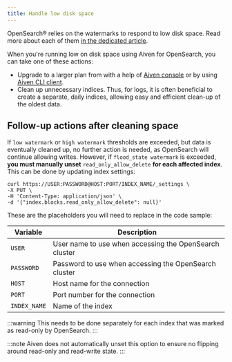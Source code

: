 ```yaml
---
title: Handle low disk space
---
```


OpenSearch® relies on the watermarks to respond to low disk space. Read
more about each of them
[in the dedicated article](/docs/products/opensearch/reference/low-space-watermarks).

When you're running low on disk space using Aiven for OpenSearch, you
can take one of these actions:

-   Upgrade to a larger plan from with a help of [Aiven
    console](https://console.aiven.io/) or by using [Aiven CLI
    client](https://github.com/aiven/aiven-client).
-   Clean up unnecessary indices. Thus, for logs, it is often beneficial
    to create a separate, daily indices, allowing easy and efficient
    clean-up of the oldest data.

## Follow-up actions after cleaning space

If `low watermark` or `high watermark` thresholds are exceeded, but data
is eventually cleaned up, no further action is needed, as OpenSearch
will continue allowing writes. However, if `flood_state watermark` is
exceeded, **you must manually unset** `read_only_allow_delete` **for
each affected index**. This can be done by updating index settings:

```
curl https://USER:PASSWORD@HOST:PORT/INDEX_NAME/_settings \
-X PUT \
-H 'Content-Type: application/json' \
-d '{"index.blocks.read_only_allow_delete": null}'
```

These are the placeholders you will need to replace in the code sample:

| Variable     | Description                                            |
| ------------ | ------------------------------------------------------ |
| `USER`       | User name to use when accessing the OpenSearch cluster |
| `PASSWORD`   | Password to use when accessing the OpenSearch cluster  |
| `HOST`       | Host name for the connection                           |
| `PORT`       | Port number for the connection                         |
| `INDEX_NAME` | Name of the index                                      |

:::warning
This needs to be done separately for each index that was marked as
read-only by OpenSearch.
:::

:::note
Aiven does not automatically unset this option to ensure no flipping
around read-only and read-write state.
:::
